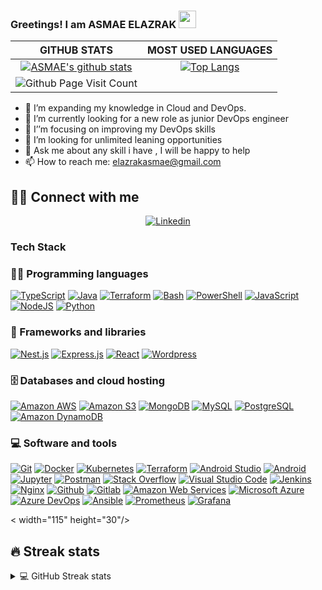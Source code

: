 ###  Greetings! I am ASMAE ELAZRAK <img src="https://media.giphy.com/media/hvRJCLFzcasrR4ia7z/giphy.gif" width="28">


|GITHUB STATS|MOST USED LANGUAGES|
|:---:|:---:|
|[![ASMAE's github stats](https://github-readme-stats.vercel.app/api?username=ASMAE20&hide=issues&count_private=true&show_icons=true&theme=tokyonight)](https://github.com/ASMAE20/github-readme-stats)|[![Top Langs](https://github-readme-stats.vercel.app/api/top-langs/?username=ASMAE20&hide=Rich%20Text%20Format,html,css,python,javascript&langs_count=10&layout=compact&theme=tokyonight)](https://github.com/ASMAE20/github-readme-stats)|
|![Github Page Visit Count](https://komarev.com/ghpvc/?username=ASMAE20)||


- 🔭 I’m expanding my knowledge in Cloud and DevOps.
- 🌱 I’m currently looking for a new role as junior DevOps engineer
- 👯 I’’m focusing on improving my DevOps skills
- 🤔 I’m looking for unlimited leaning opportunities
- 💬 Ask me about any skill i have , I will be happy to help
- 📫 How to reach me: elazrakasmae@gmail.com

## 🙋‍♂️ Connect with me
<p align="center"> 
  <a href="https://www.linkedin.com/in/asmae-elazrak"><img alt="Linkedin" title="Linkedin" src="https://img.shields.io/badge/-Linkedin-blue?style=for-the-badge&logo=linkedin&logoColor=white"/></a>
</p>

### Tech Stack

### 👨‍💻 Programming languages

<p>
    <a href="#"><img alt="TypeScript" src="https://img.shields.io/badge/TypeScript%20-%23007ACC.svg?logo=typescript&logoColor=white"></a>
    <a href="#"><img alt="Java" src="https://img.shields.io/badge/Java%20-%23007396.svg?logo=java&logoColor=white"></a>
    <a href="#"><img alt="Terraform" src="https://img.shields.io/badge/Go%20-%2300ADD8.svg?logo=go&logoColor=white"></a>
    <a href="#"><img alt="Bash" src="https://img.shields.io/badge/Bash%20-%23121011.svg?logo=gnu-bash&logoColor=white"></a>
    <a href="#"><img alt="PowerShell" src="https://img.shields.io/badge/PowerShell%20-%235391FE.svg?logo=powershell&logoColor=white"></a>
    <a href="#"><img alt="JavaScript" src="https://img.shields.io/badge/JavaScript%20-%23F7DF1E.svg?logo=javascript&logoColor=black"></a>
    <a href="#"><img alt="NodeJS" src="https://img.shields.io/badge/Node.js%20-%2343853D.svg?logo=node.js&logoColor=white"></a>
    <a href="#"><img alt="Python" src="https://img.shields.io/badge/Python%20-%2314354C.svg?logo=python&logoColor=white"></a>

</p>

### 🧰 Frameworks and libraries
<p>
    <a href="#"><img alt="Nest.js" src="https://img.shields.io/badge/Nest.js%20-%23E0234E.svg?logo=nestjs&logoColor=white"></a>
    <a href="#"><img alt="Express.js" src="https://img.shields.io/badge/Express.js%20-%23404d59.svg?logo=express&logoColor=white"></a>
    <a href="#"><img alt="React" src="https://img.shields.io/badge/React%20-%2320232a.svg?logo=react&logoColor=%2361DAFB"></a>
    <a href="#"><img alt="Wordpress" src="https://img.shields.io/badge/Wordpress-21759B?logo=wordpress&logoColor=white"></a>
</p>

### 🗄️ Databases and cloud hosting

<p>
    <a href="#"><img alt="Amazon AWS" src="https://img.shields.io/badge/Amazon%20AWS-%23232F3E.svg?logo=amazon%20aws&logoColor=white"></a>
    <a href="#"><img alt="Amazon S3" src="https://img.shields.io/badge/Amazon%20S3-%23569A31.svg?logo=amazon%20s3&logoColor=white"></a>
    <a href="#"><img alt="MongoDB" src ="https://img.shields.io/badge/MongoDB-%234ea94b.svg?logo=mongodb&logoColor=white"></a>
    <a href="#"><img alt="MySQL" src="https://img.shields.io/badge/MySQL-%2300f.svg?logo=mysql&logoColor=white"></a>
    <a href="#"><img alt="PostgreSQL" src ="https://img.shields.io/badge/PostgreSQL-%23316192.svg?logo=postgresql&logoColor=white"></a>
    <a href="#"><img alt="Amazon DynamoDB" src ="https://img.shields.io/badge/Amazon%20DynamoDB-%23316192.svg?logo=amazon%20dynamodb&logoColor=white"></a>
</p>

### 💻 Software and tools

<p>
    <a href="#"><img alt="Git" src="https://img.shields.io/badge/Git%20-%23F05033.svg?logo=git&logoColor=white"></a>
    <a href="#"><img alt="Docker" src="https://img.shields.io/badge/Docker%20-%232496ED.svg?logo=docker&logoColor=white"></a>
    <a href="#"><img alt="Kubernetes" src="https://img.shields.io/badge/Kubernetes%20-%23326CE5.svg?logo=kubernetes&logoColor=white"></a>
    <a href="#"><img alt="Terraform" src="https://img.shields.io/badge/Terraform%20-%23623CE4.svg?logo=terraform&logoColor=white"></a>
    <a href="#"><img alt="Android Studio" src="https://img.shields.io/badge/Android%20Studio-008678.svg?logo=android-studio&logoColor=white"></a>
    <a href="#"><img alt="Android" src="https://img.shields.io/badge/Android-3DDC84?logo=android&logoColor=white"></a>
    <a href="#"><img alt="Jupyter" src="https://img.shields.io/badge/Jupyter%20-%23F37626.svg?logo=Jupyter&logoColor=white"></a>
    <a href="#"><img alt="Postman" src="https://img.shields.io/badge/Postman-FF6C37?logo=postman&logoColor=white"></a>
    <a href="#"><img alt="Stack Overflow" src="https://img.shields.io/badge/-Stack%20Overflow-FE7A16?logo=stack-overflow&logoColor=white"></a>
    <a href="#"><img alt="Visual Studio Code" src="https://img.shields.io/badge/Visual%20Studio%20Code-0078d7.svg?logo=visual-studio-code&logoColor=white"></a>
    <a href="#"><img alt="Jenkins" src="https://img.shields.io/badge/jenkins-%23DD0031.svg?&style=for-the-badge&logo=jenkins&logoColor=white"/></a>
    <a href="#"><img alt="Nginx" src="https://img.shields.io/badge/nginx-000000?style=for-the-badge&logo=nginx&logoColor=white"></a>
    <a href="#"><img alt="Github" src="https://img.shields.io/badge/GitHub-%23121011.svg?style=flat-square&logo=Github&logoColor=white"></a>
    <a href="#"><img alt="Gitlab" src="https://img.shields.io/badge/GitLab-330F63.svg?style=flat-square&logo=Gitlab&logoColor=%23F7DF1E"></a>
    <a href="#"><img alt="Amazon Web Services" src="https://img.shields.io/badge/Amazon_Web_Services-FF9900.svg?style=flat-square&logo=amazon-aws&logoColor=white"></a>
    <a href="#"><img alt="Microsoft Azure" src="https://img.shields.io/badge/Microsoft%20Azure-0089D6?style=flat-square&logo=Microsoft-Azure&logoColor=white" ></a>
    <a href="#"><img alt="Azure DevOps" src="https://img.shields.io/badge/Azure%20DevOps-0089D6?style=flat-square&logo=Azure-DevOps&logoColor=white"></a>
    <a href="#"><img alt="Ansible" src="https://img.shields.io/badge/Ansible-000000?style=flat-square&logo=ansible&logoColor=white&labelColor=000000" ></a>
    <a href="#"><img alt="Prometheus" src="https://img.shields.io/badge/Prometheus-000000?style=flat-square&logo=prometheus&labelColor=000000" ></a>
    <a href="#"><img alt="Grafana" src="https://img.shields.io/badge/Grafana-000000?style=flat-square&logo=grafana&logoColor=orange&labelColor=000000" ></a>
    
  < width="115" height="30"/>
   
    
    

  
</p>

 




## 🔥 Streak stats

<!-- https://github.com/ASMAE20/github-readme-stats -->
<details>
  <summary>💻 GitHub Streak stats</summary>
  <br/>
   <!-- GitHub Readme Streak Stats - https://github.com/ASMAE20/github-readme-streak-stats -->
    <a href="https://github.com/ASMAE20/github-readme-streak-stats"><img alt="ASMAE20 GitHub Streak stats " src="https://github-readme-streak-stats.herokuapp.com?user=ASMAE20&theme=radical&hide_border=true" /></a>








